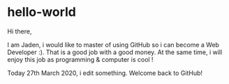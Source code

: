 # hello-world
Hi there,

I am Jaden, i would like to master of using GitHub so i can become a Web Developer :). That is a good job with a good money. At the same time, i will enjoy this job as programming & computer is cool !

Today 27th March 2020, i edit something. Welcome back to GitHub!
